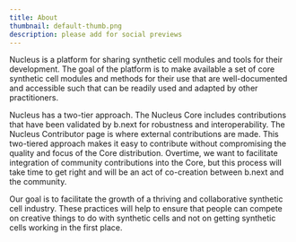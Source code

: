```yaml
---
title: About
thumbnail: default-thumb.png
description: please add for social previews
---
```


Nucleus is a platform for sharing synthetic cell modules and tools for their development. The goal of the platform is to make available a set of core synthetic cell modules and methods for their use that are well-documented and accessible such that can be readily used and adapted by other practitioners.

Nucleus has a two-tier approach. The Nucleus Core includes contributions that have been validated by b.next for robustness and interoperability. The Nucleus Contributor page is where external contributions are made. This two-tiered approach makes it easy to contribute without compromising the quality and focus of the Core distribution. Overtime, we want to facilitate integration of community contributions into the Core, but this process will take time to get right and will be an act of co-creation between b.next and the community.

Our goal is to facilitate the growth of a thriving and collaborative synthetic cell industry. These practices will help to ensure that people can compete on creative things to do with synthetic cells and not on getting synthetic cells working in the first place. 
